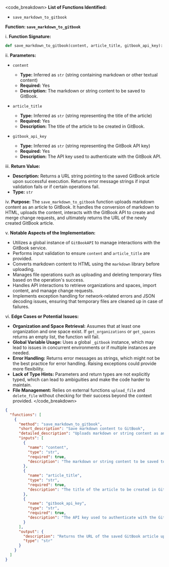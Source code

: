 <code_breakdown>
**List of Functions Identified:**
- `save_markdown_to_gitbook`

**Function: `save_markdown_to_gitbook`**

i. **Function Signature:**
```python
def save_markdown_to_gitbook(content, article_title, gitbook_api_key):
```

ii. **Parameters:**
- `content`
  - **Type:** Inferred as `str` (string containing markdown or other textual content)
  - **Required:** Yes
  - **Description:** The markdown or string content to be saved to GitBook.
  
- `article_title`
  - **Type:** Inferred as `str` (string representing the title of the article)
  - **Required:** Yes
  - **Description:** The title of the article to be created in GitBook.
  
- `gitbook_api_key`
  - **Type:** Inferred as `str` (string representing the GitBook API key)
  - **Required:** Yes
  - **Description:** The API key used to authenticate with the GitBook API.

iii. **Return Value:**
- **Description:** Returns a URL string pointing to the saved GitBook article upon successful execution. Returns error message strings if input validation fails or if certain operations fail.
- **Type:** `str`

iv. **Purpose:**
The `save_markdown_to_gitbook` function uploads markdown content as an article to GitBook. It handles the conversion of markdown to HTML, uploads the content, interacts with the GitBook API to create and merge change requests, and ultimately returns the URL of the newly created GitBook article.

v. **Notable Aspects of the Implementation:**
- Utilizes a global instance of `GitBookAPI` to manage interactions with the GitBook service.
- Performs input validation to ensure `content` and `article_title` are provided.
- Converts markdown content to HTML using the `markdown` library before uploading.
- Manages file operations such as uploading and deleting temporary files based on the operation's success.
- Handles API interactions to retrieve organizations and spaces, import content, and manage change requests.
- Implements exception handling for network-related errors and JSON decoding issues, ensuring that temporary files are cleaned up in case of failures.

vi. **Edge Cases or Potential Issues:**
- **Organization and Space Retrieval:** Assumes that at least one organization and one space exist. If `get_organizations` or `get_spaces` returns an empty list, the function will fail.
- **Global Variable Usage:** Uses a global `_gitbook` instance, which may lead to issues in concurrent environments or if multiple instances are needed.
- **Error Handling:** Returns error messages as strings, which might not be the best practice for error handling. Raising exceptions could provide more flexibility.
- **Lack of Type Hints:** Parameters and return types are not explicitly typed, which can lead to ambiguities and make the code harder to maintain.
- **File Management:** Relies on external functions `upload_file` and `delete_file` without checking for their success beyond the context provided.
</code_breakdown>

```json
{
  "functions": [
    {
      "method": "save_markdown_to_gitbook",
      "short_description": "Save markdown content to GitBook",
      "detailed_description": "Uploads markdown or string content as an article to GitBook. It converts markdown to HTML, uploads the content, interacts with the GitBook API to create and merge change requests, and returns the URL of the newly created GitBook article. Handles input validation and manages temporary file operations to ensure consistency.",
      "inputs": [
        {
          "name": "content",
          "type": "str",
          "required": true,
          "description": "The markdown or string content to be saved to GitBook."
        },
        {
          "name": "article_title",
          "type": "str",
          "required": true,
          "description": "The title of the article to be created in GitBook."
        },
        {
          "name": "gitbook_api_key",
          "type": "str",
          "required": true,
          "description": "The API key used to authenticate with the GitBook API."
        }
      ],
      "output": {
        "description": "Returns the URL of the saved GitBook article upon success or an error message string if the operation fails.",
        "type": "str"
      }
    }
  ]
}
```